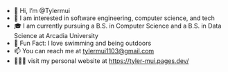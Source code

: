 - 👋 Hi, I’m @Tylermui
- 👀 I am interested in software engineering, computer science, and tech
- 🎓 I am currently pursuing a B.S. in Computer Science and a B.S. in Data Science at Arcadia University
- 🌊 Fun Fact: I love swimming and being outdoors
- 📫 You can reach me at tylermui1103@gmail.com
- 👨🏻‍💻 visit my personal website at https://tyler-mui.pages.dev/

<!---
Tylermui/Tylermui is a ✨ special ✨ repository because its `README.md` (this file) appears on your GitHub profile.
You can click the Preview link to take a look at your changes.
--->
